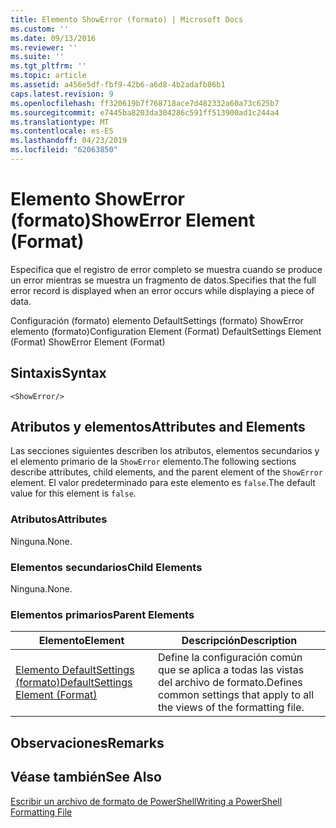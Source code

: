 ```yaml
---
title: Elemento ShowError (formato) | Microsoft Docs
ms.custom: ''
ms.date: 09/13/2016
ms.reviewer: ''
ms.suite: ''
ms.tgt_pltfrm: ''
ms.topic: article
ms.assetid: a456e5df-fbf9-42b6-a6d8-4b2adafb86b1
caps.latest.revision: 9
ms.openlocfilehash: ff320619b7f768718ace7d482332a60a73c625b7
ms.sourcegitcommit: e7445ba8203da304286c591ff513900ad1c244a4
ms.translationtype: MT
ms.contentlocale: es-ES
ms.lasthandoff: 04/23/2019
ms.locfileid: "62063850"
---
```

# <a name="showerror-element-format"></a><span data-ttu-id="e4a20-102">Elemento ShowError (formato)</span><span class="sxs-lookup"><span data-stu-id="e4a20-102">ShowError Element (Format)</span></span>

<span data-ttu-id="e4a20-103">Especifica que el registro de error completo se muestra cuando se produce un error mientras se muestra un fragmento de datos.</span><span class="sxs-lookup"><span data-stu-id="e4a20-103">Specifies that the full error record is displayed when an error occurs while displaying a piece of data.</span></span>

<span data-ttu-id="e4a20-104">Configuración (formato) elemento DefaultSettings (formato) ShowError elemento (formato)</span><span class="sxs-lookup"><span data-stu-id="e4a20-104">Configuration Element (Format) DefaultSettings Element (Format) ShowError Element (Format)</span></span>

## <a name="syntax"></a><span data-ttu-id="e4a20-105">Sintaxis</span><span class="sxs-lookup"><span data-stu-id="e4a20-105">Syntax</span></span>

```scr
<ShowError/>
```

## <a name="attributes-and-elements"></a><span data-ttu-id="e4a20-106">Atributos y elementos</span><span class="sxs-lookup"><span data-stu-id="e4a20-106">Attributes and Elements</span></span>

<span data-ttu-id="e4a20-107">Las secciones siguientes describen los atributos, elementos secundarios y el elemento primario de la `ShowError` elemento.</span><span class="sxs-lookup"><span data-stu-id="e4a20-107">The following sections describe attributes, child elements, and the parent element of the `ShowError` element.</span></span> <span data-ttu-id="e4a20-108">El valor predeterminado para este elemento es `false`.</span><span class="sxs-lookup"><span data-stu-id="e4a20-108">The default value for this element is `false`.</span></span>

### <a name="attributes"></a><span data-ttu-id="e4a20-109">Atributos</span><span class="sxs-lookup"><span data-stu-id="e4a20-109">Attributes</span></span>

<span data-ttu-id="e4a20-110">Ninguna.</span><span class="sxs-lookup"><span data-stu-id="e4a20-110">None.</span></span>

### <a name="child-elements"></a><span data-ttu-id="e4a20-111">Elementos secundarios</span><span class="sxs-lookup"><span data-stu-id="e4a20-111">Child Elements</span></span>

<span data-ttu-id="e4a20-112">Ninguna.</span><span class="sxs-lookup"><span data-stu-id="e4a20-112">None.</span></span>

### <a name="parent-elements"></a><span data-ttu-id="e4a20-113">Elementos primarios</span><span class="sxs-lookup"><span data-stu-id="e4a20-113">Parent Elements</span></span>

|<span data-ttu-id="e4a20-114">Elemento</span><span class="sxs-lookup"><span data-stu-id="e4a20-114">Element</span></span>|<span data-ttu-id="e4a20-115">Descripción</span><span class="sxs-lookup"><span data-stu-id="e4a20-115">Description</span></span>|
|-------------|-----------------|
|[<span data-ttu-id="e4a20-116">Elemento DefaultSettings (formato)</span><span class="sxs-lookup"><span data-stu-id="e4a20-116">DefaultSettings Element (Format)</span></span>](./defaultsettings-element-format.md)|<span data-ttu-id="e4a20-117">Define la configuración común que se aplica a todas las vistas del archivo de formato.</span><span class="sxs-lookup"><span data-stu-id="e4a20-117">Defines common settings that apply to all the views of the formatting file.</span></span>|

## <a name="remarks"></a><span data-ttu-id="e4a20-118">Observaciones</span><span class="sxs-lookup"><span data-stu-id="e4a20-118">Remarks</span></span>

## <a name="see-also"></a><span data-ttu-id="e4a20-119">Véase también</span><span class="sxs-lookup"><span data-stu-id="e4a20-119">See Also</span></span>

[<span data-ttu-id="e4a20-120">Escribir un archivo de formato de PowerShell</span><span class="sxs-lookup"><span data-stu-id="e4a20-120">Writing a PowerShell Formatting File</span></span>](./writing-a-powershell-formatting-file.md)
